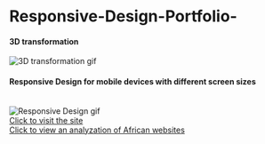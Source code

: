 # Responsive-Design-Portfolio-

<html>
<body>

<h4>3D transformation</h4>
<img src="https://github.com/hong000/Responsive-Design-Portfolio-/blob/master/Portfolio/3Dtransformation.gif" alt="3D transformation gif">
<h4>Responsive Design for mobile devices with different screen sizes</h4><br />
<img src="https://github.com/hong000/Responsive-Design-Portfolio-/blob/master/Portfolio/ResponsiveWebpage.gif" alt="Responsive Design gif">
<br />
<a href="http://webpage.pace.edu/yh19243n/ResponsiveDesign(Portfolio)/portfolio.html" target="_blank" style="text-decoration: underline; ">Click to visit the site</a><br />
<a href = "https://github.com/hong000/Responsive-Design-Portfolio-/Portfolio/CS641WebAnalyzation.pdf" target="_blank" style="text-decoration: underline; ">Click to view an analyzation of African websites</a>

</body>
</html>
